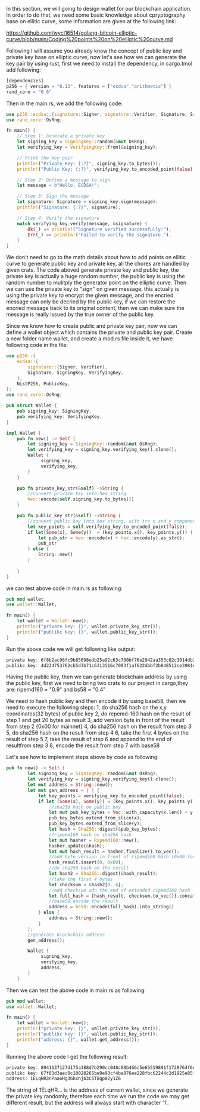 In this section, we will going to design wallet for our blockchain application. In order to do that, we need some basic knowledge about cpryptography base on ellitic curve, some information are given at the following link:

https://github.com/wycl16514/golang-bitcoin-elliptic-curve/blob/main/Coding%20points%20on%20elliptic%20curve.md

Following I will assume you already know the concept of public key and private key base on elliptic curve, now let's see how we can generate the key pair by using rust, first we need to install the dependency, in cargo.tmol add following:
```rs
[dependencies]
p256 = { version = "0.13", features = ["ecdsa","arithmetic"] }
rand_core = "0.6"
```
Then in the main.rs, we add the following code:
```rs
use p256::ecdsa::{signature::Signer, signature::Verifier, Signature, SigningKey, VerifyingKey};
use rand_core::OsRng;

fn main() {
    // Step 1: Generate a private key
    let signing_key = SigningKey::random(&mut OsRng);
    let verifying_key = VerifyingKey::from(&signing_key);

    // Print the key pair
    println!("Private Key: {:?}", signing_key.to_bytes());
    println!("Public Key: {:?}", verifying_key.to_encoded_point(false));

    // Step 2: Define a message to sign
    let message = b"Hello, ECDSA!";

    // Step 3: Sign the message
    let signature: Signature = signing_key.sign(message);
    println!("Signature: {:?}", signature);

    // Step 4: Verify the signature
    match verifying_key.verify(message, &signature) {
        Ok(_) => println!("Signature verified successfully!"),
        Err(_) => println!("Failed to verify the signature."),
    }
}

```
We don't need to go to the math details about how to add points on ellitic curve to generate public key and private key, all the chores are handled by given crats. The code aboved generate private key and public key, the private key is 
actually a huge random number, the public key is using the random number to mulitply the generator point on the elliptic curve. Then we can use the private key to "sign" on given message, this actually is using the private key to encrypt
the given message, and the encried message can only be decried by the public key, if we can restore the encried message back to its original content, then we can make sure the message is really issued by the true owner of the public key.

Since we know how to create public and private key pair, now we can define a wallet object which contains the private and public key pair. Create a new folder name wallet, and create a mod.rs file 
inside it, we have following code in the file:

```rs
use p256::{
    ecdsa::{
        signature::{Signer, Verifier},
        Signature, SigningKey, VerifyingKey,
    },
    NistP256, PublicKey,
};
use rand_core::OsRng;

pub struct Wallet {
    pub signing_key: SigningKey,
    pub verifying_key: VerifyingKey,
}

impl Wallet {
    pub fn new() -> Self {
        let signing_key = SigningKey::random(&mut OsRng);
        let verifying_key = signing_key.verifying_key().clone();
        Wallet {
             signing_key,
             verifying_key,
        }
    }

    pub fn private_key_str(&self) ->String {
        //convert private key into hex string
        hex::encode(self.signing_key.to_bytes())
    }

    pub fn public_key_str(&self) ->String {
        //convert public key into hex string, with its x and y components together
        let key_points = self.verifying_key.to_encoded_point(false);
        if let(Some(x), Some(y))  = (key_points.x(), key_points.y()) {
            let pub_str = hex::encode(x) + hex::encode(y).as_str();
            pub_str
        } else {
            String::new()
        }
     
    }
}

```

we can test above code in main.rs as following:

```rs
pub mod wallet;
use wallet::Wallet; 

fn main() {
    let wallet = Wallet::new();
    println!("private key: {}", wallet.private_key_str());
    println!("publikc key: {}", wallet.public_key_str());
}

```

Run the above code we will get following like output:

```rs
private key: 6f8b2ac98fc9b85698edb25a92c63c780bf76e2942aa353c62c3014db25bad63
publikc key: 4d224753762cb5d3b71c6313516c7003f1af622dbbf2b848512ce3981e9cdf39cf09beba93bb01c72686d60a7fcf679a4eb5fa231e3d22b43ad397c3730c48e2
```

Having the public key, then we can generate blockchain address by using the public key, first we need to bring two crats to our project in cargo,they are:
ripemd160 = "0.9" and bs58 = "0.4"

We need to hash public key and then encode it by using base58, then we need to execute the following steps:
1, do sha256 hash on the x,y coordinates(32 bytes) of public key
2, do repemd-160 hash on the result of step 1 and get 20 bytes as result
3, add version byte in front of the result from step 2 {0x00 for mainnet}
4, do sha256 hash on the result from step 3
5, do sha256 hash on the result from step 4
6, take the first 4 bytes on the result of step 5
7, take the result of step 6 and append to the end of resultfrom step 3
8, encode the result from step 7 with base58

Let's see how to implement steps above by code as following:

```rs
pub fn new() -> Self {
        let signing_key = SigningKey::random(&mut OsRng);
        let verifying_key = signing_key.verifying_key().clone();
        let mut address = String::new();
        let mut gen_address = | | {
            let key_points = verifying_key.to_encoded_point(false);
            if let (Some(x), Some(y)) = (key_points.x(), key_points.y()) {
                //sha256 hash on public key
                let mut pub_key_bytes = Vec::with_capacity(x.len() + y.len());
                pub_key_bytes.extend_from_slice(x);
                pub_key_bytes.extend_from_slice(y);
                let hash = Sha256::digest(&pub_key_bytes);
                //ripemd160 hash on sha256 hash
                let mut hasher = Ripemd160::new();
                hasher.update(&hash); 
                let mut hash_result = hasher.finalize().to_vec(); 
                //add byte version in front of ripemd160 hash (0x00 for mainnet)
                hash_result.insert(0, 0x00);
                //do sha256 hash on the result
                let hash2 = Sha256::digest(&hash_result);
                //take the first 4 bytes  
                let checksum = &hash2[0..4]; 
                //add checksum adn the end of extended ripemd160 hash
                let full_hash = [hash_result, checksum.to_vec()].concat();
                //base58 encode the result
                address = bs58::encode(full_hash).into_string()
            } else {
                address = String::new();
            }
        };
        //generate blockchain address
        gen_address();

        Wallet {
             signing_key,
             verifying_key,
             address,
        }
    }
```
Then we can test the above code in main.rs as following:

```rs
pub mod wallet;
use wallet::Wallet; 

fn main() {
    let wallet = Wallet::new();
    println!("private key: {}", wallet.private_key_str());
    println!("publikc key: {}", wallet.public_key_str());
    println!("address: {}", wallet.get_address()); 
}

```

Running the above code I get the following result:

```rs
private key: 8941137127d175a388d7b290cc048c08b466c5e65519891f1728764f6e4de126
publikc key: 67f83d3aec0c10028265be9e93cf4ba876ee228fbc62244c2d1925e85f3262ee3fd5a05b1a31bc27bb8ae5e6a6af9fedb2d4f28f5f39834f97dcd5268b963324
address: 1ELqHR3nPaaoHg3Gkxnj63C5T8qp82y1Z6
```

The string of 1ELqHR... is the address of current wallet, since we generate the private key randomly, therefore each time we run the code we may get different result, but the address will always
start with character '1'.


